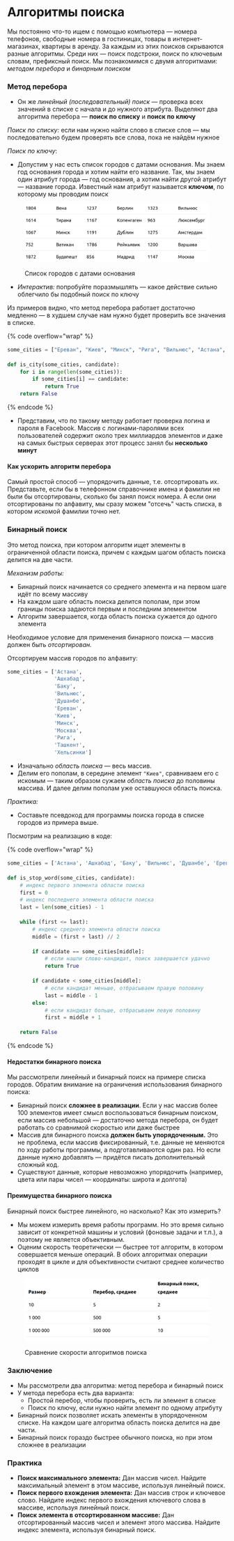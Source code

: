 # Алгоритмы поиска

Мы постоянно что-то ищем с помощью компьютера — номера телефонов, свободные номера в гостиницах, товары в интернет-магазинах, квартиры в аренду. За каждым из этих поисков скрываются разные алгоритмы. Среди них — поиск подстроки, поиск по ключевым словам, префиксный поиск. Мы познакомимся с двумя алгоритмами: _методом перебора_ и _бинарным поиском_

### Метод перебора

* Он же _линейный (последовательный) поиск_ — проверка всех значений в списке с начала и до нужного атрибута.  Выделяют два алгоритма перебора — **поиск по списку** и **поиск по ключу**

_Поиск по списку:_ если нам нужно найти слово в списке слов — мы последовательно будем проверять все слова, пока не найдём нужное

_Поиск по ключу_:&#x20;

* Допустим у нас есть список городов с датами основания. Мы знаем год основания города и хотим найти его название. Так, мы знаем один атрибут города — год основания, а хотим найти другой атрибут — название города. Известный нам атрибут называется **ключом**, по которому мы проводим поиск

<figure><img src="../.gitbook/assets/image (2).png" alt=""><figcaption><p>Список городов с датами основания</p></figcaption></figure>

* _Интерактив:_ попробуйте поразмышлять — какое действие сильно облегчило бы подобный поиск по ключу

Из примеров видно, что метод перебора работает достаточно медленно — в худшем случае нам нужно будет проверить все значения в списке.

{% code overflow="wrap" %}
```python
some_cities = ["Ереван", "Киев", "Минск", "Рига", "Вильнюс", "Астана", "Москва", "Баку", "Душанбе", "Хельсинки", "Ашхабад", "Ташкент"]

def is_city(some_cities, candidate):
    for i in range(len(some_cities)):
        if some_cities[i] == candidate:
            return True
    return False
```
{% endcode %}

* Представим, что по такому методу работает проверка логина и пароля в Facebook. Массив с логинами-паролями всех пользователей содержит около трех миллиардов элементов и даже на самых быстрых серверах этот процесс занял бы **несколько минут**

#### Как ускорить алгоритм перебора

Самый простой способ — упорядочить данные, т.е. отсортировать их. Представьте, если бы в телефонном справочнике имена и фамилии не были бы отсортированы, сколько бы занял поиск номера. А если они отсортированы по алфавиту, мы сразу можем "отсечь" часть списка, в котором искомой фамилии точно нет.

### Бинарный поиск

Это метод поиска, при котором алгоритм ищет элементы в ограниченной области поиска, причем с каждым шагом область поиска делится на две части.

_Механизм работы:_

* Бинарный поиск начинается со среднего элемента и на первом шаге идёт по всему массиву
* На каждом шаге область поиска делится пополам, при этом границы поиска задаются первым и последним элементом
* Алгоритм завершается, когда область поиска сужается до одного элемента

Необходимое условие для применения бинарного поиска — массив должен быть _отсортирован._&#x20;

Отсортируем массив городов по алфавиту:

```python
some_cities = ['Астана',
               'Ашхабад',
               'Баку',
               'Вильнюс',
               'Душанбе',
               'Ереван',
               'Киев',
               'Минск',
               'Москва',
               'Рига',
               'Ташкент',
               'Хельсинки']
```

* Изначально _область поиска_ — весь массив.&#x20;
* Делим его пополам, в середине элемент `"Киев"`, сравниваем его с искомым — таким образом сужаем _область поиска_ до половины массива. И далее делим пополам уже оставшуюся область поиска.

_Практика:_

* Составьте псевдокод для программы поиска города в списке городов из примера выше.

Посмотрим на реализацию в коде:

{% code overflow="wrap" %}
```python
some_cities = ['Астана', 'Ашхабад', 'Баку', 'Вильнюс', 'Душанбе', 'Ереван', 'Киев', 'Минск', 'Москва', 'Рига', 'Ташкент', 'Хельсинки']

def is_stop_word(some_cities, candidate):
    # индекс первого элемента области поиска
    first = 0
    # индекс последнего элемента области поиска
    last = len(some_cities) - 1

    while (first <= last):
        # индекс среднего элемента области поиска
        middle = (first + last) // 2

        if candidate == some_cities[middle]:
            # если нашли слово-кандидат, поиск завершается удачно
            return True

        if candidate < some_cities[middle]:
            # если кандидат меньше, отбрасываем правую половину
            last = middle - 1
        else:
            # если кандидат больше, отбрасываем левую половину
            first = middle + 1

    return False
```
{% endcode %}

#### Недостатки бинарного поиска

Мы рассмотрели линейный и бинарный поиск на примере списка городов. Обратим внимание на ограничения использования бинарного поиска:

* Бинарный поиск **сложнее в реализации**. Если у нас массив более 100 элементов имеет смысл воспользоваться бинарным поиском, если массив небольшой — достаточно метода перебора, он будет работать со сравнимой скоростью или даже быстрее
* Массив для бинарного поиска **должен быть упорядоченным.** Это не проблема, если массив фиксированный, т.е. данные не меняются по ходу работы программы, а подготавливаются один раз. Но если данные нужно добавлять — придётся писать дополнительный сложный код.
* Существуют данные, которые невозможно упорядочить (например, цвета или пары чисел — координаты: широта и долгота)

#### Преимущества бинарного поиска

Бинарный поиск быстрее линейного, но насколько? Как это измерить?

* Мы можем измерить время работы программ. Но это время сильно зависит от конкретной машины и условий (фоновые задачи и т.п.), а поэтому не является объективным.
* Оценим скорость теоретически — быстрее тот алгоритм, в котором совершается меньше операций. В обоих алгоритмах операции проходят в цикле и для объективности считают среднее количество циклов

<figure><img src="../.gitbook/assets/image (1).png" alt=""><figcaption><p>Сравнение скорости алгоритмов поиска</p></figcaption></figure>

### Заключение

* Мы рассмотрели два алгоритма: метод перебора и бинарный поиск
* У метода перебора есть два варианта:
  * Простой перебор, чтобы проверить, есть ли элемент в списке
  * Поиск по ключу, если нужно найти элемент по одному атрибуту
* Бинарный поиск позволяет искать элементы в упорядоченном списке. На каждом шаге алгоритма область поиска делится на две части.
* Бинарный поиск гораздо быстрее обычного поиска, но при этом сложнее в реализации

### Практика

* **Поиск максимального элемента:** Дан массив чисел. Найдите максимальный элемент в этом массиве, используя линейный поиск.
* **Поиск первого вхождения элемента:** Дан массив строк и ключевое слово. Найдите индекс первого вхождения ключевого слова в массиве, используя линейный поиск.
* **Поиск элемента в отсортированном массиве:** Дан отсортированный массив чисел и элемент этого массива. Найдите индекс элемента, используя бинарный поиск.
